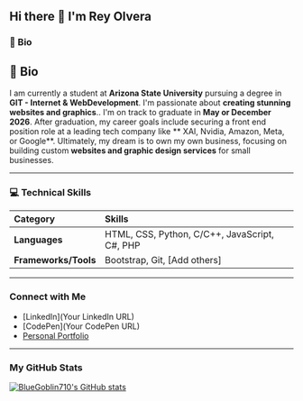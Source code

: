 ## Hi there 👋 I'm Rey Olvera

### 🚀 Bio

## 🚀 Bio

I am currently a student at **Arizona State University** pursuing a degree in **GIT - Internet & WebDevelopment**. I'm passionate about **creating stunning websites and graphics**.. I'm on track to graduate in **May or December 2026**. After graduation, my career goals include securing a front end position role at a leading tech company like ** XAI, Nvidia, Amazon, Meta, or Google**. Ultimately, my dream is to own my own business, focusing on building custom **websites and graphic design services** for small businesses.

---

### 💻 Technical Skills

| Category | Skills |
| :--- | :--- |
| **Languages** | HTML, CSS, Python, C/C++, JavaScript, C#, PHP |
| **Frameworks/Tools** | Bootstrap, Git, [Add others] |

---

### Connect with Me

* [LinkedIn](Your LinkedIn URL)
* [CodePen](Your CodePen URL)
* [Personal Portfolio](https://github.com/BlueGoblin710/Rey-Olvera-Portfolio)

---

### My GitHub Stats

[![BlueGoblin710's GitHub stats](https://github-readme-stats.vercel.app/api?username=BlueGoblin710&show_icons=true&theme=dark)](https://github.com/anuraghazra/github-readme-stats)

